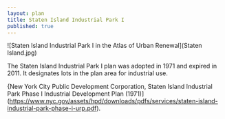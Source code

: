 ```yaml
---
layout: plan
title: Staten Island Industrial Park I
published: true
---
```


![Staten Island Industrial Park I in the Atlas of Urban Renewal](Staten Island.jpg)

The Staten Island Industrial Park I plan was adopted in 1971 and expired in 2011. It designates lots in the plan area for industrial use.

{New York City Public Development Corporation, Staten Island Industrial Park Phase I Industrial Development Plan (1971)](https://www.nyc.gov/assets/hpd/downloads/pdfs/services/staten-island-industrial-park-phase-i-urp.pdf).
